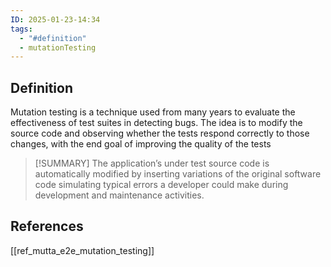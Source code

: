 ```yaml
---
ID: 2025-01-23-14:34
tags:
  - "#definition"
  - mutationTesting
---
```

## Definition

Mutation testing is a technique used from many years to evaluate the effectiveness of test suites in detecting bugs. The idea is to modify the source code and observing whether the tests respond correctly to those changes, with the end goal of improving the quality of the tests


> [!SUMMARY]
> The application’s under test source code is  automatically modified by inserting variations
of the original software code simulating typical errors a developer could make during
development and maintenance activities.


## References
[[ref_mutta_e2e_mutation_testing]]